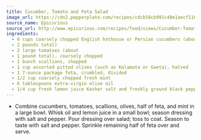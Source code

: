 ```yaml
---
title: Cucumber, Tomato and Feta Salad
image_url: https://cdn2.pepperplate.com/recipes/cdcb58cb991c40e1aecf116b95d0c988.jpg
source_name: Epicurious
source_url: http://www.epicurious.com/recipes/food/views/Cucumber-Tomato-and-Feta-Salad-365671#ixzz2PygrYT5J
ingredients:
  - 6 cups coarsely chopped English hothouse or Persian cucumbers (about
  - 2 pounds total)
  - 2 large tomatoes (about
  - 1 pound total), coarsely chopped
  - 1 bunch scallions, chopped
  - 1 cup assorted pitted olives (such as Kalamata or Gaeta), halved
  - 1 7-ounce package feta, crumbled, divided
  - 1/2 cup coarsely chopped fresh mint
  - 6 tablespoons extra-virgin olive oil
  - 1/4 cup fresh lemon juice Kosher salt and freshly ground black pepper
---
```


* Combine cucumbers, tomatoes, scallions, olives, half of feta, and mint in a large bowl. Whisk oil and lemon juice in a small bowl; season dressing with salt and pepper. Pour dressing over salad; toss to coat. Season to taste with salt and pepper. Sprinkle remaining half of feta over and serve.
